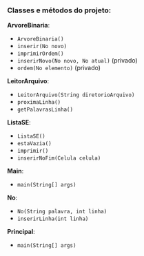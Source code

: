 ### Classes e métodos do projeto:

**ArvoreBinaria**:
- `ArvoreBinaria()`
- `inserir(No novo)`
- `imprimirOrdem()`
- `inserirNovo(No novo, No atual)` (privado)
- `ordem(No elemento)` (privado)

**LeitorArquivo**:
- `LeitorArquivo(String diretorioArquivo)`
- `proximaLinha()`
- `getPalavrasLinha()`

**ListaSE**:
- `ListaSE()`
- `estaVazia()`
- `imprimir()`
- `inserirNoFim(Celula celula)`

**Main**:
- `main(String[] args)`

**No**:
- `No(String palavra, int linha)`
- `inserirLinha(int linha)`

**Principal**:
- `main(String[] args)`
